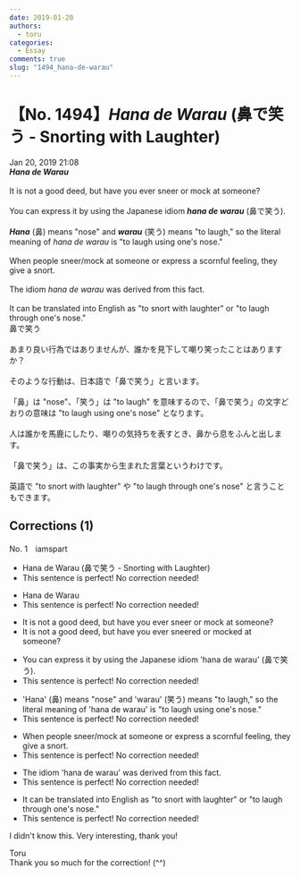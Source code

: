 ```yaml
---
date: 2019-01-20
authors:
  - toru
categories:
  - Essay
comments: true
slug: "1494_hana-de-warau"
---
```


# 【No. 1494】<strong><em>Hana de Warau</strong></em> (鼻で笑う - Snorting with Laughter)
<div class="date">Jan 20, 2019 21:08</div>
<div id="post"><div id="body_show_ori">
<strong><em>Hana de Warau</strong></em><br/><br/>It is not a good deed, but have you ever sneer or mock at someone?<br/><br/>You can express it by using the Japanese idiom <strong><em>hana de warau</em></strong> (鼻で笑う).<br/><br/><strong><em>Hana</em></strong> (鼻) means "nose" and <strong><em>warau</em></strong> (笑う) means "to laugh," so the literal meaning of <em>hana de warau</em> is "to laugh using one's nose."<br/><br/>When people sneer/mock at someone or express a scornful feeling, they give a snort.<br/><br/>The idiom <em>hana de warau</em> was derived from this fact.<br/><br/>It can be translated into English as "to snort with laughter" or "to laugh through one's nose."
</div></div>

<!-- more -->

<div id="post_ja"><div id="body_show_mo">
鼻で笑う<br/><br/>あまり良い行為ではありませんが、誰かを見下して嘲り笑ったことはありますか？<br/><br/>そのような行動は、日本語で「鼻で笑う」と言います。<br/><br/>「鼻」は "nose"、「笑う」は "to laugh" を意味するので、「鼻で笑う」の文字どおりの意味は "to laugh using one's nose" となります。<br/><br/>人は誰かを馬鹿にしたり、嘲りの気持ちを表すとき、鼻から息をふんと出します。<br/><br/>「鼻で笑う」は、この事実から生まれた言葉というわけです。<br/><br/>英語で "to snort with laughter" や "to laugh through one's nose" と言うこともできます。
</div></div>

## Corrections (1)
<div id="block"><div class="first_name"> No. 1　<span class="just_name">iamspart</span></div><div id="block2">
<ul class="correction_field">
<li class="incorrect">Hana de Warau (鼻で笑う - Snorting with Laughter)</li>
<li class="corrected perfect">This sentence is perfect! No correction needed!</li>
</ul>
<ul class="correction_field">
<li class="incorrect">Hana de Warau</li>
<li class="corrected perfect">This sentence is perfect! No correction needed!</li>
</ul>
<ul class="correction_field">
<li class="incorrect">It is not a good deed, but have you ever sneer or mock at someone?</li>
<li class="corrected correct">
It is not a good deed, but have you ever sneer<span class="f_blue">ed</span> or mock<span class="f_blue">ed</span> <span class="f_red"><span class="sline">at</span></span> someone?
</li>
</ul>
<ul class="correction_field">
<li class="incorrect">You can express it by using the Japanese idiom 'hana de warau' (鼻で笑う).</li>
<li class="corrected perfect">This sentence is perfect! No correction needed!</li>
</ul>
<ul class="correction_field">
<li class="incorrect">'Hana' (鼻) means "nose" and 'warau' (笑う) means "to laugh," so the literal meaning of 'hana de warau' is "to laugh using one's nose."</li>
<li class="corrected perfect">This sentence is perfect! No correction needed!</li>
</ul>
<ul class="correction_field">
<li class="incorrect">When people sneer/mock at someone or express a scornful feeling, they give a snort.</li>
<li class="corrected perfect">This sentence is perfect! No correction needed!</li>
</ul>
<ul class="correction_field">
<li class="incorrect">The idiom 'hana de warau' was derived from this fact.</li>
<li class="corrected perfect">This sentence is perfect! No correction needed!</li>
</ul>
<ul class="correction_field">
<li class="incorrect">It can be translated into English as "to snort with laughter" or "to laugh through one's nose."</li>
<li class="corrected perfect">This sentence is perfect! No correction needed!</li>
</ul>
<p class="comment_small">
 I didn't know this. Very interesting, thank you!
</p>

</div><div class="name"><span class="just_name">Toru</span><br>
Thank you so much for the correction! (^^)
</div>
</div>
